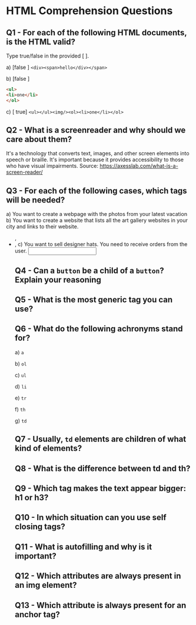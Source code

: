 # HTML Comprehension Questions

## Q1 - For each of the following HTML documents, is the HTML valid?

Type true/false in the provided [ ].

a) [false ] `<div><span>hello</div></span>`

b) [false ]

```html
<ul>
<li>one</li>
</ol>
```

c) [ true] `<ul></ul><img/><ol><li>one</li></ol>`

## Q2 - What is a screenreader and why should we care about them?

It's a technology that converts text, images, and other screen elements into speech or braille. It's important because it provides accessibility to those who have visual impairments.
Source: https://axesslab.com/what-is-a-screen-reader/

## Q3 - For each of the following cases, which tags will be needed?

a) You want to create a webpage with the photos from your latest vacation
<img/>
b) You want to create a website that lists all the art gallery websites in your city and links to their website.
<ul>, <li>, <a>
c) You want to sell designer hats. You need to receive orders from the user.
<input>

## Q4 - Can a `button` be a child of a `button`? Explain your reasoning

## Q5 - What is the most generic tag you can use?

## Q6 - What do the following achronyms stand for?

a) `a`

b) `ol`

c) `ul`

d) `li`

e) `tr`

f) `th`

g) `td`

## Q7 - Usually, `td` elements are children of what kind of elements?

## Q8 - What is the difference between td and th?

## Q9 - Which tag makes the text appear bigger: h1 or h3?

## Q10 - In which situation can you use self closing tags?

## Q11 - What is autofilling and why is it important?

## Q12 - Which attributes are always present in an img element?

## Q13 - Which attribute is always present for an anchor tag?

